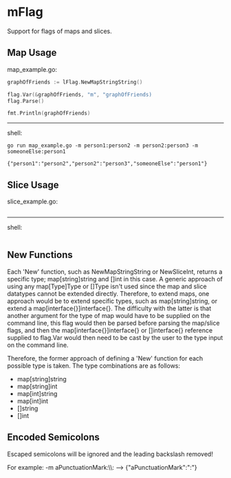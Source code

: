 # mFlag

Support for flags of maps and slices.

## Map Usage 
map\_example.go:
```go
graphOfFriends := lFlag.NewMapStringString()

flag.Var(&graphOfFriends, "m", "graphOfFriends)
flag.Parse()

fmt.Println(graphOfFriends)
```
-------------------------------------------
shell:
```shell
go run map_example.go -m person1:person2 -m person2:person3 -m someoneElse:person1

{"person1":"person2","person2":"person3","someoneElse":"person1"}
```
## Slice Usage
slice\_example.go:
```go
```
-------------------------------------------
shell:
```shell
```

## New Functions
Each 'New' function, such as NewMapStringString or NewSliceInt, returns a specific type; map[string]string and []int in this case.
A generic approach of using any map[Type]Type or []Type isn't used since the map and slice datatypes cannot be extended directly. Therefore, to extend maps, one approach would be to extend specific types, such as map[string]string, or extend a map[interface{}]interface{}.
The difficulty with the latter is that another argument for the type of map would have to be supplied on the command line, this flag would then
be parsed before parsing the map/slice flags, and then the map[interface{}]interface{} or []interface{} reference supplied to flag.Var
would then need to be cast by the user to the type input on the command line.

Therefore, the former approach of defining a 'New' function for each possible type is taken. The type combinations are as follows:
* map[string]string
* map[string]int
* map[int]string
* map[int]int
* []string
* []int

## Encoded Semicolons

Escaped semicolons will be ignored and the leading backslash removed!

For example:
-m aPunctuationMark:\\\\: --> {"aPunctuationMark":":"}

